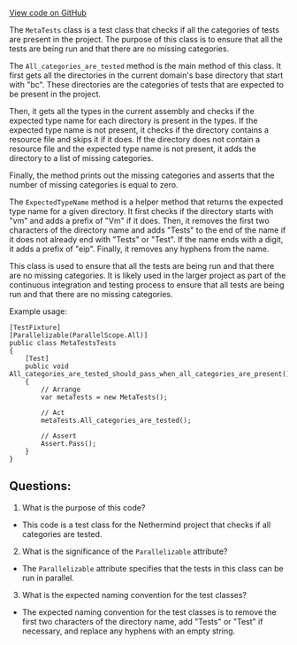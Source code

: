 [View code on GitHub](https://github.com/NethermindEth/nethermind/src/Nethermind/Ethereum.Blockchain.Block.Test/MetaTests.cs)

The `MetaTests` class is a test class that checks if all the categories of tests are present in the project. The purpose of this class is to ensure that all the tests are being run and that there are no missing categories. 

The `All_categories_are_tested` method is the main method of this class. It first gets all the directories in the current domain's base directory that start with "bc". These directories are the categories of tests that are expected to be present in the project. 

Then, it gets all the types in the current assembly and checks if the expected type name for each directory is present in the types. If the expected type name is not present, it checks if the directory contains a resource file and skips it if it does. If the directory does not contain a resource file and the expected type name is not present, it adds the directory to a list of missing categories. 

Finally, the method prints out the missing categories and asserts that the number of missing categories is equal to zero. 

The `ExpectedTypeName` method is a helper method that returns the expected type name for a given directory. It first checks if the directory starts with "vm" and adds a prefix of "Vm" if it does. Then, it removes the first two characters of the directory name and adds "Tests" to the end of the name if it does not already end with "Tests" or "Test". If the name ends with a digit, it adds a prefix of "eip". Finally, it removes any hyphens from the name. 

This class is used to ensure that all the tests are being run and that there are no missing categories. It is likely used in the larger project as part of the continuous integration and testing process to ensure that all tests are being run and that there are no missing categories. 

Example usage:
```
[TestFixture]
[Parallelizable(ParallelScope.All)]
public class MetaTestsTests
{
    [Test]
    public void All_categories_are_tested_should_pass_when_all_categories_are_present()
    {
        // Arrange
        var metaTests = new MetaTests();

        // Act
        metaTests.All_categories_are_tested();

        // Assert
        Assert.Pass();
    }
}
```
## Questions: 
 1. What is the purpose of this code?
- This code is a test class for the Nethermind project that checks if all categories are tested.

2. What is the significance of the `Parallelizable` attribute?
- The `Parallelizable` attribute specifies that the tests in this class can be run in parallel.

3. What is the expected naming convention for the test classes?
- The expected naming convention for the test classes is to remove the first two characters of the directory name, add "Tests" or "Test" if necessary, and replace any hyphens with an empty string.